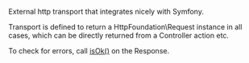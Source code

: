 External http transport that integrates nicely with Symfony.

Transport is defined to return a HttpFoundation\Request instance in all cases, which can be directly returned from a Controller action etc.

To check for errors, call [isOk()](https://github.com/symfony/symfony/blob/2.4/src/Symfony/Component/HttpFoundation/Response.php#L1189) on the Response.
